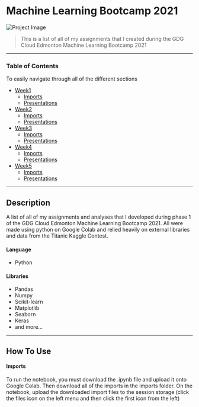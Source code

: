 # Machine Learning Bootcamp 2021

![Project Image](https://braydonwang.github.io/MLBootcamp.jpeg)

> This is a list of all of my assignments that I created during the GDG Cloud Edmonton Machine Learning Bootcamp 2021

---

### Table of Contents
To easily navigate through all of the different sections

- [Week1](https://github.com/braydonwang/MachineLearningBootcamp2021/tree/main/Week1)
    - [Imports](https://github.com/braydonwang/MachineLearningBootcamp2021/tree/main/Week1/Imports)
    - [Presentations](https://github.com/braydonwang/MachineLearningBootcamp2021/tree/main/Week1/Presentations)
- [Week2](https://github.com/braydonwang/MachineLearningBootcamp2021/tree/main/Week2)
    - [Imports](https://github.com/braydonwang/MachineLearningBootcamp2021/tree/main/Week2/Imports)
    - [Presentations](https://github.com/braydonwang/MachineLearningBootcamp2021/tree/main/Week2/Presentations)
- [Week3](https://github.com/braydonwang/MachineLearningBootcamp2021/tree/main/Week3)
    - [Imports](https://github.com/braydonwang/MachineLearningBootcamp2021/tree/main/Week3/Imports)
    - [Presentations](https://github.com/braydonwang/MachineLearningBootcamp2021/tree/main/Week3/Presentations)
- [Week4](https://github.com/braydonwang/MachineLearningBootcamp2021/tree/main/Week4)
    - [Imports](https://github.com/braydonwang/MachineLearningBootcamp2021/tree/main/Week4/Imports)
    - [Presentations](https://github.com/braydonwang/MachineLearningBootcamp2021/tree/main/Week4/Presentations)
- [Week5](https://github.com/braydonwang/MachineLearningBootcamp2021/tree/main/Week5)
    - [Imports](https://github.com/braydonwang/MachineLearningBootcamp2021/tree/main/Week5/Imports)
    - [Presentations](https://github.com/braydonwang/MachineLearningBootcamp2021/tree/main/Week5/Presentations)

---

## Description

A list of all of my assignments and analyses that I developed during phase 1 of the GDG Cloud Edmonton Machine Learning Bootcamp 2021. All were made using python on Google Colab and relied heavily on external libraries and data from the Titanic Kaggle Contest.

#### Language

- Python

#### Libraries

- Pandas
- Numpy
- Scikit-learn
- Matplotlib
- Seaborn
- Keras
- and more...

---

## How To Use

#### Imports

To run the notebook, you must download the .ipynb file and upload it onto Google Colab. Then download all of the imports in the imports folder. On the notebook, upload the downloaded import files to the session storage (click the files icon on the left menu and then click the first icon from the left)
